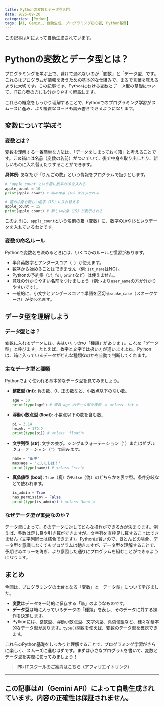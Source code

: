 ```yaml
---
title: Pythonの変数とデータ型入門
date: 2025-09-20
categories: [Python]
tags: [AI, Gemini, 自動生成, プログラミング初心者, Python基礎]
---
```


この記事はAIによって自動生成されています。

# Pythonの変数とデータ型とは？

プログラミングを学ぶ上で、避けて通れないのが「変数」と「データ型」です。これらはプログラムが情報を扱うための基本的な仕組みで、まるで言葉を覚えるように大切です。この記事では、Pythonにおける変数とデータ型の基礎について、IT初心者の方にも分かりやすく解説します。

これらの概念をしっかり理解することで、Pythonでのプログラミング学習がスムーズに進み、より複雑なコードも読み書きできるようになります。

## 変数について学ぼう

### 変数とは？
変数を理解する一番簡単な方法は、「データをしまっておく箱」と考えることです。この箱には名前（変数の名前）がついていて、後で中身を取り出したり、新しいものに入れ替えたりすることができます。

**具体例:**
あなたが「りんごの数」という情報をプログラムで扱うとします。
```python
# 'apple_count'という箱に数字の10を入れる
apple_count = 10
print(apple_count) # 箱の中身（10）が表示される

# 箱の中身を新しい数字（15）に入れ替える
apple_count = 15
print(apple_count) # 新しい中身（15）が表示される
```
このように、`apple_count`という名前の箱（変数）に、数字の`10`や`15`というデータを入れているわけです。

### 変数の命名ルール
Pythonで変数名を決めるときには、いくつかのルールと慣習があります。
-   半角英数字とアンダースコア（`_`）が使えます。
-   数字から始めることはできません（例: `1st_name`はNG）。
-   Pythonの予約語（`if`, `for`, `print`など）は使えません。
-   意味の分かりやすい名前をつけましょう（例: `x`より`user_name`の方が分かりやすいです）。
-   一般的に、小文字とアンダースコアで単語を区切る`snake_case`（スネークケース）が使われます。

## データ型を理解しよう

### データ型とは？
変数に入れるデータには、実はいくつかの「種類」があります。これを「データ型」と呼びます。たとえば、数字と文字では扱い方が違いますよね。Pythonは、箱に入っているデータがどんな種類なのかを自動で判断してくれます。

### 主なデータ型と種類
Pythonでよく使われる基本的なデータ型を見てみましょう。

-   **整数型 (int)**: 負の数、0、正の数など、小数点以下のない数。
    ```python
    age = 30
    print(type(age)) # 変数'age'のデータ型を表示 -> <class 'int'>
    ```
-   **浮動小数点型 (float)**: 小数点以下の数を含む数。
    ```python
    pi = 3.14
    height = 175.5
    print(type(pi)) # <class 'float'>
    ```
-   **文字列型 (str)**: 文字の並び。シングルクォーテーション（`'`）またはダブルクォーテーション（`"`）で囲みます。
    ```python
    name = "田中"
    message = 'こんにちは！'
    print(type(name)) # <class 'str'>
    ```
-   **真偽値型 (bool)**: `True`（真）か`False`（偽）のどちらかを表す型。条件分岐などで使われます。
    ```python
    is_admin = True
    has_permission = False
    print(type(is_admin)) # <class 'bool'>
    ```

### なぜデータ型が重要なのか？
データ型によって、そのデータに対してどんな操作ができるかが決まります。例えば、整数は足し算や引き算ができますが、文字列を直接足し算することはできません（文字列同士は結合できます）。Pythonは賢いので、ほとんどの場合、データ型を意識しなくてもプログラムは動きますが、データ型を理解することで、予期せぬエラーを防ぎ、より意図した通りにプログラムを組むことができるようになります。

## まとめ

今回は、プログラミングの土台となる「変数」と「データ型」について学びました。
-   **変数**はデータを一時的に保存する「箱」のようなものです。
-   **データ型**は箱に入っているデータの「種類」を表し、そのデータに対する操作を決定します。
-   Pythonには、整数型、浮動小数点型、文字列型、真偽値型など、様々な基本的なデータ型があります。`type()`関数を使えば、変数のデータ型を確認できます。

これらのPython基礎をしっかりと理解することで、プログラミング学習がさらに楽しく、スムーズに進むはずです。まずは小さなプログラムを書いて、変数とデータ型を実際に使ってみましょう！
> **PR: ITスクールのご案内はこちら（アフィリエイトリンク）**

---
この記事はAI（Gemini API）によって自動生成されています。内容の正確性は保証されません。
---
